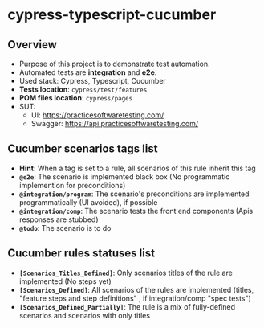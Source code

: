 # cypress-typescript-cucumber

## Overview

- Purpose of this project is to demonstrate test automation.
- Automated tests are **integration** and **e2e**.
- Used stack: Cypress, Typescript, Cucumber
- **Tests location**: `cypress/test/features`
- **POM files location**: `cypress/pages`
- SUT:
  - UI: https://practicesoftwaretesting.com/
  - Swagger: https://api.practicesoftwaretesting.com/

## Cucumber scenarios tags list

- **Hint**: When a tag is set to a rule, all scenarios of this rule inherit this tag
- **`@e2e`**: The scenario is implemented black box (No programmatic implemention for preconditions)
- **`@integration/program`**: The scenario's preconditions are implemented programmatically (UI avoided), if possible
- **`@integration/comp`**: The scenario tests the front end components (Apis responses are stubbed)
- **`@todo`**: The scenario is to do

## Cucumber rules statuses list

- **`[Scenarios_Titles_Defined]`**: Only scenarios titles of the rule are implemented (No steps yet)
- **`[Scenarios_Defined]`**: All scenarios of the rules are implemented (titles, "feature steps and step definitions" , if integration/comp "spec tests")
- **`[Scenarios_Defined_Partially]`**: The rule is a mix of fully-defined scenarios and scenarios with only titles
